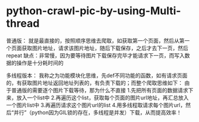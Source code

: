 # python-crawl-pic-by-using-Multi-thread

普通版：
就是最直接的，按照顺序思维去爬取，如获取第一个页面，然后从第一个页面获取图片地址，请求该图片地址，随后下载保存，之后才去下一页，然后repeat
缺点：非常慢，因为要等待图片下载保存完毕才能请求下一页，而写入数据的操作是十分耗时间的


多线程版本：
我称之为功能模块化思维，先def不同功能的函数，如有请求页面的，有获取图片地址返回地址列表的，有负责下载的；而整个爬取思维如下：
由于普通版的需要逐个图片下载等待，那为什么不直接
1.先把所有页面的数据请求下来，放入一个list中
2.再遍历这个list，获取每个页面的图片url地址，再汇总放入一个图片list中
3.再遍历请求这个图片url的list
4.用多线程取请求每个图片url，然后“并行”（python因为GIL锁的存在，多线程是并发）下载，从而提高效率！
